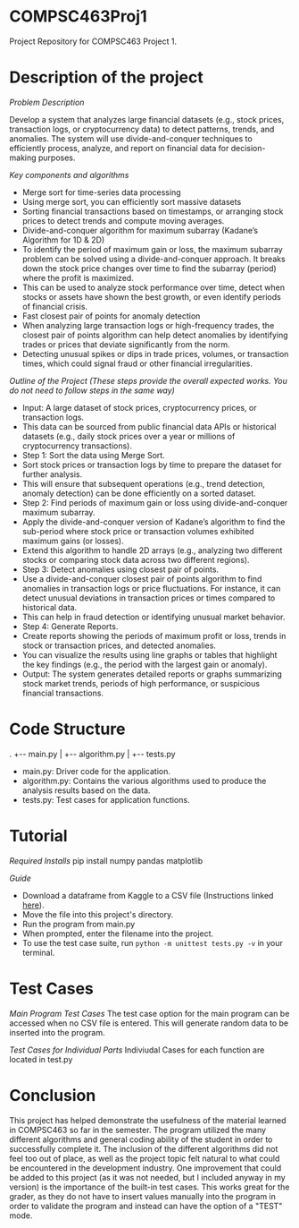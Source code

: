 # COMPSC463Proj1
Project Repository for COMPSC463 Project 1.


# Description of the project

*Problem Description*

Develop a system that analyzes large financial datasets (e.g., stock prices, transaction logs, or cryptocurrency data) to detect patterns, trends, and anomalies. The system will use divide-and-conquer techniques to efficiently process, analyze, and report on financial data for decision-making purposes.

*Key components and algorithms*

- Merge sort for time-series data processing
- Using merge sort, you can efficiently sort massive datasets
- Sorting financial transactions based on timestamps, or arranging stock prices to detect trends and compute moving averages.
- Divide-and-conquer algorithm for maximum subarray (Kadane’s Algorithm for 1D & 2D)
- To identify the period of maximum gain or loss, the maximum subarray problem can be solved using a divide-and-conquer approach. It breaks down the stock price changes over time to find the subarray (period) where the profit is maximized.
- This can be used to analyze stock performance over time, detect when stocks or assets have shown the best growth, or even identify periods of financial crisis.
- Fast closest pair of points for anomaly detection
- When analyzing large transaction logs or high-frequency trades, the closest pair of points algorithm can help detect anomalies by identifying trades or prices that deviate significantly from the norm.
- Detecting unusual spikes or dips in trade prices, volumes, or transaction times, which could signal fraud or other financial irregularities.
 

*Outline of the Project (These steps provide the overall expected works. You do not need to follow steps in the same way)*

- Input: A large dataset of stock prices, cryptocurrency prices, or transaction logs.
- This data can be sourced from public financial data APIs or historical datasets (e.g., daily stock prices over a year or millions of cryptocurrency transactions).
- Step 1: Sort the data using Merge Sort.
- Sort stock prices or transaction logs by time to prepare the dataset for further analysis.
- This will ensure that subsequent operations (e.g., trend detection, anomaly detection) can be done efficiently on a sorted dataset.
- Step 2: Find periods of maximum gain or loss using divide-and-conquer maximum subarray.
- Apply the divide-and-conquer version of Kadane’s algorithm to find the sub-period where stock price or transaction volumes exhibited maximum gains (or losses).
- Extend this algorithm to handle 2D arrays (e.g., analyzing two different stocks or comparing stock data across two different regions).
- Step 3: Detect anomalies using closest pair of points.
- Use a divide-and-conquer closest pair of points algorithm to find anomalies in transaction logs or price fluctuations. For instance, it can detect unusual deviations in transaction prices or times compared to historical data.
- This can help in fraud detection or identifying unusual market behavior.
- Step 4: Generate Reports.
- Create reports showing the periods of maximum profit or loss, trends in stock or transaction prices, and detected anomalies.
- You can visualize the results using line graphs or tables that highlight the key findings (e.g., the period with the largest gain or anomaly).
- Output: The system generates detailed reports or graphs summarizing stock market trends, periods of high performance, or suspicious financial transactions.

# Code Structure

.
+-- main.py
|   +-- algorithm.py
|   +-- tests.py

- main.py: Driver code for the application.
- algorithm.py: Contains the various algorithms used to produce the analysis results based on the data.
- tests.py: Test cases for application functions.

# Tutorial

*Required Installs*
pip install numpy pandas matplotlib

*Guide*
- Download a dataframe from Kaggle to a CSV file (Instructions linked [here](https://www.kaggle.com/discussions/getting-started/58426)).
- Move the file into this project's directory.
- Run the program from main.py
- When prompted, enter the filename into the project.
- To use the test case suite, run `python -m unittest tests.py -v` in your terminal.

# Test Cases

*Main Program Test Cases*
The test case option for the main program can be accessed when no CSV file is entered. This will generate random data to be inserted into the program.

*Test Cases for Individual Parts*
Indiviudal Cases for each function are located in test.py

# Conclusion
This project has helped demonstrate the usefulness of the material learned in COMPSC463 so far in the semester. The program utilized the many different algorithms and general coding ability of the student in order to successfully complete it. The inclusion of the different algorithms did not feel too out of place, as well as the project topic felt natural to what could be encountered in the development industry. One improvement that could be added to this project (as it was not needed, but I included anyway in my version) is the importance of the built-in test cases. This works great for the grader, as they do not have to insert values manually into the program in order to validate the program and instead can have the option of a "TEST" mode.
